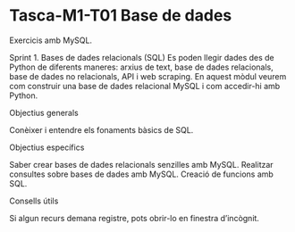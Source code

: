 # Tasca-M1-T01  Base de dades
Exercicis amb MySQL.


Sprint 1. Bases de dades relacionals (SQL)
Es poden llegir dades des de Python de diferents maneres: arxius de text, base de dades relacionals, base de dades no relacionals, API i web scraping. En aquest mòdul veurem com construir una base de dades relacional MySQL i com accedir-hi amb Python.


Objectius generals

Conèixer i entendre els fonaments bàsics de SQL.


Objectius específics

Saber crear bases de dades relacionals senzilles amb MySQL.
Realitzar consultes sobre bases de dades amb MySQL.
Creació de funcions amb SQL.


Consells útils

Si algun recurs demana registre, pots obrir-lo en finestra d’incògnit.
